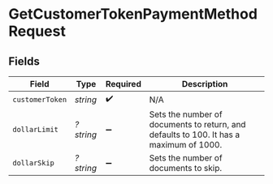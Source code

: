 # GetCustomerTokenPaymentMethodRequest


## Fields

| Field                                                                                  | Type                                                                                   | Required                                                                               | Description                                                                            |
| -------------------------------------------------------------------------------------- | -------------------------------------------------------------------------------------- | -------------------------------------------------------------------------------------- | -------------------------------------------------------------------------------------- |
| `customerToken`                                                                        | *string*                                                                               | :heavy_check_mark:                                                                     | N/A                                                                                    |
| `dollarLimit`                                                                          | *?string*                                                                              | :heavy_minus_sign:                                                                     | Sets the number of documents to return, and defaults to 100. It has a maximum of 1000. |
| `dollarSkip`                                                                           | *?string*                                                                              | :heavy_minus_sign:                                                                     | Sets the number of documents to skip.                                                  |